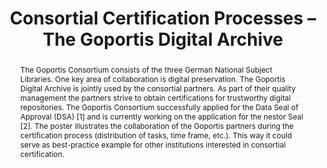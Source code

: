 ---
abstract: The Goportis Consortium consists of the three German National Subject Libraries.
  One key area of collaboration is digital preservation. The Goportis Digital Archive
  is jointly used by the consortial partners. As part of their quality management
  the partners strive to obtain certifications for trustworthy digital repositories.
  The Goportis Consortium successfully applied for the Data Seal of Approval (DSA)
  [1] and is currently working on the application for the nestor Seal [2]. The poster
  illustrates the collaboration of the Goportis partners during the certification
  process (distribution of tasks, time frame, etc.). This way it could serve as best-practice
  example for other institutions interested in consortial certification.
creators:
- Yvonne Friese
- Thomas Bähr
- Franziska Schwab
- Thomas Gerdes
date: null
document_url: https://services.phaidra.univie.ac.at/api/object/o:502854/download
grand_parent: iPRES
institutions: []
keywords: []
landing_page_url: https://phaidra.univie.ac.at/o:502854
language: eng
layout: publication
license: CC BY-NC-SA 3.0 AT
notes_url: null
parent: iPRES 2016
publication_type: poster
size: 45529
slides_url: null
source_name: iPRES
stream_url: null
title: Consortial Certification Processes – The Goportis Digital Archive
year: 2016
---